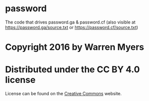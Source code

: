 # password
The code that drives password.ga &amp; password.cf (also visible at https://password.ga/source.txt or https://password.cf/source.txt)

# Copyright 2016 by Warren Myers
# Distributed under the CC BY 4.0 license
License can be found on the [Creative Commons](https://creativecommons.org/licenses/by/4.0) website.
